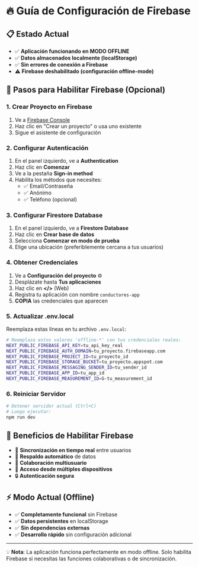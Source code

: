 # 🔥 Guía de Configuración de Firebase

## 📋 Estado Actual

- ✅ **Aplicación funcionando en MODO OFFLINE**
- ✅ **Datos almacenados localmente (localStorage)**
- ✅ **Sin errores de conexión a Firebase**
- ⚠️ **Firebase deshabilitado (configuración offline-mode)**

## 🚀 Pasos para Habilitar Firebase (Opcional)

### 1. Crear Proyecto en Firebase

1. Ve a [Firebase Console](https://console.firebase.google.com/)
2. Haz clic en "Crear un proyecto" o usa uno existente
3. Sigue el asistente de configuración

### 2. Configurar Autenticación

1. En el panel izquierdo, ve a **Authentication**
2. Haz clic en **Comenzar**
3. Ve a la pestaña **Sign-in method**
4. Habilita los métodos que necesites:
   - ✅ Email/Contraseña
   - ✅ Anónimo
   - ✅ Teléfono (opcional)

### 3. Configurar Firestore Database

1. En el panel izquierdo, ve a **Firestore Database**
2. Haz clic en **Crear base de datos**
3. Selecciona **Comenzar en modo de prueba**
4. Elige una ubicación (preferiblemente cercana a tus usuarios)

### 4. Obtener Credenciales

1. Ve a **Configuración del proyecto** ⚙️
2. Desplázate hasta **Tus aplicaciones**
3. Haz clic en **</>** (Web)
4. Registra tu aplicación con nombre `conductores-app`
5. **COPIA** las credenciales que aparecen

### 5. Actualizar .env.local

Reemplaza estas líneas en tu archivo `.env.local`:

```bash
# Reemplaza estos valores 'offline-*' con tus credenciales reales:
NEXT_PUBLIC_FIREBASE_API_KEY=tu_api_key_real
NEXT_PUBLIC_FIREBASE_AUTH_DOMAIN=tu_proyecto.firebaseapp.com
NEXT_PUBLIC_FIREBASE_PROJECT_ID=tu_proyecto_id
NEXT_PUBLIC_FIREBASE_STORAGE_BUCKET=tu_proyecto.appspot.com
NEXT_PUBLIC_FIREBASE_MESSAGING_SENDER_ID=tu_sender_id
NEXT_PUBLIC_FIREBASE_APP_ID=tu_app_id
NEXT_PUBLIC_FIREBASE_MEASUREMENT_ID=G-tu_measurement_id
```

### 6. Reiniciar Servidor

```bash
# Detener servidor actual (Ctrl+C)
# Luego ejecutar:
npm run dev
```

## 🎯 Beneficios de Habilitar Firebase

- 🔄 **Sincronización en tiempo real** entre usuarios
- 💾 **Respaldo automático** de datos
- 👥 **Colaboración multiusuario**
- 📱 **Acceso desde múltiples dispositivos**
- 🔒 **Autenticación segura**

## ⚡ Modo Actual (Offline)

- ✅ **Completamente funcional** sin Firebase
- ✅ **Datos persistentes** en localStorage
- ✅ **Sin dependencias externas**
- ✅ **Desarrollo rápido** sin configuración adicional

---

💡 **Nota**: La aplicación funciona perfectamente en modo offline. Solo habilita Firebase si necesitas las funciones colaborativas o de sincronización.
